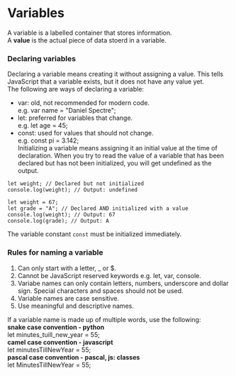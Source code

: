 # Variables  
A variable is a labelled container that stores information.  
A **value** is the actual piece of data stoerd in a variable.  

### Declaring variables
Declaring a variable means creating it without assigning a value. This tells JavaScript that a variable exists, but it does not have any value yet.  
The following are ways of declaring a variable:  
- var: old, not recommended for modern code.  
e.g. var name = "Daniel Spectre";  
- let: preferred for variables that change.  
e.g. let age = 45;  
- const: used for values that should not change.  
e.g. const pi = 3.142;  
Initializing a variable means assigning it an initial value at the time of declaration. When you try to read the value of a variable that has been declared but has not been initialized, you will get undefined as the output.  
```
let weight; // Declared but not initialized
console.log(weight); // Output: undefined
```
```
let weight = 67;
let grade = "A"; // Declared AND initialized with a value
console.log(weight); // Output: 67
console.log(grade); // Output: A
```
The variable constant `const` must be initialized immediately.  
### Rules for naming a variable  
1. Can only start with a letter, _ or $.  
2. Cannot be JavaScript reserved keywords e.g. let, var, console.  
3. Variabe names can only contain letters, numbers, underscore and dollar sign. Special characters and spaces should not be used.   
4. Variable names are case sensitive.  
5. Use meaningful and descriptive names.    


If a variable name is made up of multiple words, use the following:  
**snake case convention - python**  
let minutes_tuill_new_year = 55;  
**camel case convention - javascript**   
let minutesTillNewYear = 55;  
**pascal case convention - pascal, js: classes**  
let MinutesTillNewYear = 55;  